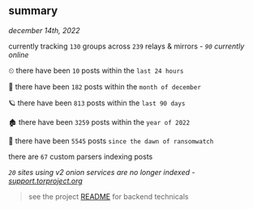 
## summary
_december 14th, 2022_

currently tracking `130` groups across `239` relays & mirrors - _`90` currently online_

⏲ there have been `10` posts within the `last 24 hours`

🦈 there have been `182` posts within the `month of december`

🪐 there have been `813` posts within the `last 90 days`

🏚 there have been `3259` posts within the `year of 2022`

🦕 there have been `5545` posts `since the dawn of ransomwatch`

there are `67` custom parsers indexing posts

_`20` sites using v2 onion services are no longer indexed - [support.torproject.org](https://support.torproject.org/onionservices/v2-deprecation/)_

> see the project [README](https://github.com/joshhighet/ransomwatch#ransomwatch--) for backend technicals
